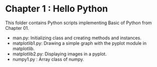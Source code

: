 # Chapter 1 : Hello Python
This folder contains Python scripts implementing Basic of Python from Chapter 01.
- man.py: Initializing class and creating methods and instances.
- matplotlib1.py: Drawing a simple graph with the pyplot module in matplotlib.
- matplotlib2.py: Displaying images in a pyplot.
- numpy1.py : Array class of numpy.